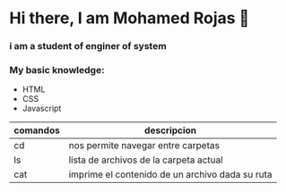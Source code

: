 # Hi there, I am Mohamed Rojas 👋


### i am a student of enginer of system

### My  basic knowledge: 
* HTML
* CSS
* Javascript



|comandos|descripcion|
---------|-------------
|cd|nos permite navegar entre carpetas|
|ls      |lista de archivos de la carpeta actual|
|  cat   | imprime el contenido de un archivo dada su ruta|
